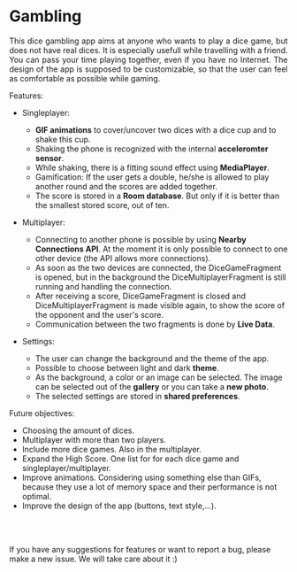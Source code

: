 # Gambling
<p align="justify">
This dice gambling app aims at anyone who wants to play a dice game, but does not have real dices. It is especially usefull while travelling with a friend. You can pass your time playing together, even if you have no Internet.
The design of the app is supposed to be customizable, so that the user can feel as comfortable as possible while gaming.
</p>

Features:
* Singleplayer:
  * <b>GIF animations</b> to cover/uncover two dices with a dice cup and to shake this cup.
  * Shaking the phone is recognized with the internal <b>acceleromter sensor</b>.
  * While shaking, there is a fitting sound effect using <b>MediaPlayer</b>.
  * Gamification: If the user gets a double, he/she is allowed to play another round
    and the scores are added together.
  * The score is stored in a <b>Room database</b>. But only if it is better than the smallest 
    stored score, out of ten.
    
* Multiplayer:
  * Connecting to another phone is possible by using <b>Nearby Connections API</b>. At the moment 
    it is only possible to connect to one other device (the API allows more connections).
  * As soon as the two devices are connected, the DiceGameFragment is opened, but in the background 
    the DiceMultiplayerFragment is still running and handling the connection.
  * After receiving a score, DiceGameFragment is closed and DiceMultiplayerFragment is made visible again, 
    to show the score of the opponent and the user's score.
  * Communication between the two fragments is done by <b>Live Data</b>.

* Settings:
  * The user can change the background and the theme of the app.
  * Possible to choose between light and dark <b>theme</b>.
  * As the background, a color or an image can be selected. The image can be selected out of the 
    <b>gallery</b> or you can take a <b>new photo</b>.
  * The selected settings are stored in <b>shared preferences</b>.
  
Future objectives:
* Choosing the amount of dices.
* Multiplayer with more than two players.
* Include more dice games. Also in the multiplayer.
* Expand the High Score. One list for for each dice game and singleplayer/multiplayer.
* Improve animations. Considering using something else than GIFs, because they use a lot
  of memory space and their performance is not optimal.
* Improve the design of the app (buttons, text style,...).

<br><br>

If you have any suggestions for features or want to report a bug, please make a new issue. We will take care about it :)
